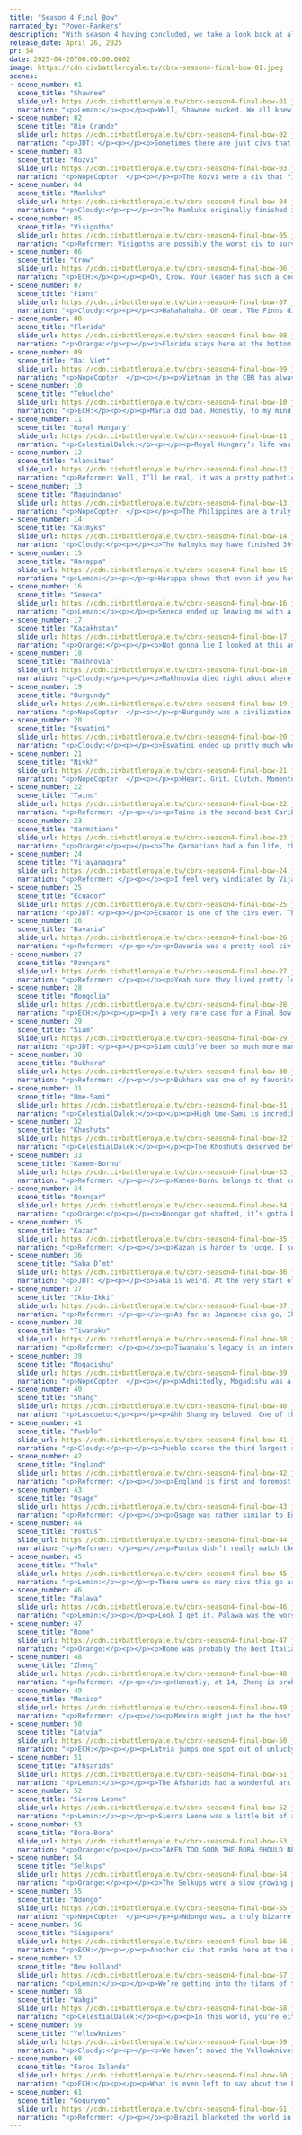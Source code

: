 ```yaml
---
title: "Season 4 Final Bow"
narrated_by: "Power-Rankers"
description: "With season 4 having concluded, we take a look back at all 61 civs and decide where we think they REALLY deserved to finish."
release_date: April 26, 2025
pr: S4
date: 2025-04-26T00:00:00.000Z
image: https://cdn.civbattleroyale.tv/cbrx-season4-final-bow-01.jpeg
scenes:
- scene_number: 01
  scene_title: "Shawnee"
  slide_url: https://cdn.civbattleroyale.tv/cbrx-season4-final-bow-01.jpeg
  narration: "<p>Leman:</p><p></p><p>Well, Shawnee sucked. We all knew they were gonna suck. It's hard to be the American civ that starts in the middle of it all. Shawnee was a civ that didn’t open Liberty or Tradition, got quickly boxed in and rushed down without the strength, bonuses, or moxie to fight against all their neighbors. Even though they were a patent failure, Shawnee at least got to sit in the sub for a second or two when they grabbed that city from Mexico. They promptly died, I know, but dying right after your finest moment turned out to be something of a theme this cbr. </p>"
- scene_number: 02
  scene_title: "Rio Grande"
  slide_url: https://cdn.civbattleroyale.tv/cbrx-season4-final-bow-02.jpeg
  narration: "<p>JDT: </p><p></p><p>Sometimes there are just civs that live doing nothing and die doing nothing. Rio Grande slots into that niche pretty well. In retrospect, they are eerily similar to another cool civ that was just absolutely hammered by neighbouring powers notably stronger than they were - X3 Brazil. Both came into the royale with very solid mid-tier projections, being seen as nations with decent past results and decent AI who are hampered by being hemmed in by bigger fish. Both proceeded to buttfumble the chances they had by not settling well early, which was further devastated by game-ruining wars with a much stronger neighbour up north. While it did take a while for them to die, they were on the backfoot from the start, getting pummeled by New Holland, Tiwanaku and even Bora Bora. Really, their biggest contribution is acting as an engine for two of the games most memorable powers in Tiwanaku and Bora. Maybe next time we can get the cowboy, and not the cow. </p>"
- scene_number: 03
  scene_title: "Rozvi"
  slide_url: https://cdn.civbattleroyale.tv/cbrx-season4-final-bow-03.jpeg
  narration: "<p>NopeCopter: </p><p></p><p>The Rozvi were a civ that filled an unappreciated role in the epic that was X4 - that of an early-game conqueror struck down for their bloodthirstiness, someone to establish the stakes and then quickly get snuffed out. They had their one cool moment, and then spent the rest of the game rotting - a really unfortunate fate for such a cool civ (I’m not biased trust me). I suppose it’s not all bad, their one cool moment was still more than what some other civs achieved, but there’s a reason they’re third-to-last on the rankings - one city capture doesn’t make up for all the time spent as a rump state.</p>"
- scene_number: 04
  scene_title: "Mamluks"
  slide_url: https://cdn.civbattleroyale.tv/cbrx-season4-final-bow-04.jpeg
  narration: "<p>Cloudy:</p><p></p><p>The Mamluks originally finished in a dismal 52nd, but we decided that still wasn’t bad enough and dropped them to 58th. They tried a little bit at the start but then they got absolutely destroyed and deserved it.</p>"
- scene_number: 05
  scene_title: "Visigoths"
  slide_url: https://cdn.civbattleroyale.tv/cbrx-season4-final-bow-05.jpeg
  narration: "<p>Reformer: Visigoths are possibly the worst civ to survive to the top half of civs. All you need to see is the -34 on the slide. They barely deserve a mention. To match their non-existent presence in the game. Let’s hope next season’s Iberia is a bit more lively. </p>"
- scene_number: 06
  scene_title: "Crow"
  slide_url: https://cdn.civbattleroyale.tv/cbrx-season4-final-bow-06.jpeg
  narration: "<p>ECH:</p><p></p><p>Oh, Crow. Your leader has such a cool IRL history, it actually quite saddens me that this is where you end up but it’s hard to justify any higher, truly. I suppose we can all be glad you had one slight bright spot in the early episodes - that one counter-invasion that looked set to take down the Yellowknives - that may give some folks satisfaction that you have potential. Not here though, Joe Medicine Crow.</p>"
- scene_number: 07
  scene_title: "Finns"
  slide_url: https://cdn.civbattleroyale.tv/cbrx-season4-final-bow-07.jpeg
  narration: "<p>Cloudy:</p><p></p><p>Hahahahaha. Oh dear. The Finns did nothing all season, never captured a city, and wrote themselves out of the game through sheer laziness. With only 5 cities to their name, they would have died quickly if someone remembered that they existed, so we’ve dropped them a whopping 22 places. </p>"
- scene_number: 08
  scene_title: "Florida"
  slide_url: https://cdn.civbattleroyale.tv/cbrx-season4-final-bow-08.jpeg
  narration: "<p>Orange:</p><p></p><p>Florida stays here at the bottom, they really did not do much in the royale and kinda just waited for their defeat. What I find more interesting is that they feel like they had more presence than this because they got eliminated in part 26. It feels like they did more than they actually did, but MacGregor’s greatest scam was making us think he’d be more crazy than he was.</p>"
- scene_number: 09
  scene_title: "Dai Viet"
  slide_url: https://cdn.civbattleroyale.tv/cbrx-season4-final-bow-09.jpeg
  narration: "<p>NopeCopter: </p><p></p><p>Vietnam in the CBR has always been a land of extremes. On the one hand, you have Mk. 2’s Vietnam, one of the mightiest and most iconic civs in series history, seizing Southeast Asia and southern China and then tearing west all the way to the gates of the Middle East. Then, on the other hand, you have X2’s Vietnam, maybe the shittiest civ in series history, who did practically nothing of note whatsoever. Dai Viet unfortunately leaned more towards the latter end of the spectrum - they were a defensive and religious powerhouse, sure, but they never fought a good war in their entire history and they crumbled as soon as their natural defenses faltered. They died in 54th, and that’s about where they deserved to land. At least the holy wars were fun.</p>"
- scene_number: 10
  scene_title: "Tehuelche"
  slide_url: https://cdn.civbattleroyale.tv/cbrx-season4-final-bow-10.jpeg
  narration: "<p>ECH:</p><p></p><p>Maria did bad. Honestly, to my mind, a real F tier performance overall, bottom 5 even (although clearly my peers are a tad more generous). Here’s the thing, everyone recognises that the Southern Cone of South America is a fairly difficult starting region, with mediocre terrain, slow movement and a tendency to get boxed in by civs to the north that start stronger and can block off the hills to get further up. The thing is, the Tehuelche had the capacity to surpass these barriers, plenty of land and a failed neighbour in Rio Grande they could have taken advantage of. Instead, the Tehuelche settled slowly and were shockingly bad at building up the cities they did build; in the CBR the quiet lynchpin of victory is infrastructure, developing your land and thus having great stats. Look at the Afsharids or eventual winner Goguryeo for the opposite of Tehuelche, who had bare lands and 7 science by the end of episode 2. Bora-Bora showing up and clowning on them was the perfect lesson ender, and I think Tehuelche should be grateful for 52nd here.</p>"
- scene_number: 11
  scene_title: "Royal Hungary"
  slide_url: https://cdn.civbattleroyale.tv/cbrx-season4-final-bow-11.jpeg
  narration: "<p>CelestialDalek:</p><p></p><p>Royal Hungary’s life was disappointing. They started out with a quick and dirty war against Bavaria where they took Regensburg, making up for their tepid settling pace. Unfortunately, it didn’t help enough. After the initial war, they stagnated, while Latvia and Bavaria quickly boxed them in. The walls were closing in on them when Latvia took Komarom. The walls closed in on them when a nasty coalition war led to them losing half of their remaining cities. It looked like they had some more hope when they and Latvia teamed up on Bavaria. But it wasn’t enough. It never was. Bathory tried a lot of things, but never committed hard enough. She was more focused on a long-distance relationship with Daji. At long last, the two serial killers are together in the Babyloanian submarine, making out and killing their servants for shits and giggles. I think that’s all that she wanted, really. </p>"
- scene_number: 12
  scene_title: "Alaouites"
  slide_url: https://cdn.civbattleroyale.tv/cbrx-season4-final-bow-12.jpeg
  narration: "<p>Reformer: Well, I’ll be real, it was a pretty pathetic attempt. At this point I’m not sure Morocco is that great of a TSL. Back in mk2 Morocco did do better, but it’s a nominal improvement. I don’t remember if Morocco was coastal, but for Alaouites being unable to improve sea resources is a pretty big malus. The region doesn’t exactly lend itself to food richness. Now we do know that food-poor regions can produce strong contestants (e.g. Tiwanaku), but I have to imagine that more often than not, this is a serious setback. Sure, it saved them from naval invasions a few times, but I’m not sure the prize is worth the cost here. Maybe we should just give a Tunis TSL a chance again…but I really like the Almohads…agonizing. Let’s hope one of these guys can walk in the Vandals’ footsteps, because Alaouites certainly wasn’t it. </p>"
- scene_number: 13
  scene_title: "Maguindanao"
  slide_url: https://cdn.civbattleroyale.tv/cbrx-season4-final-bow-13.jpeg
  narration: "<p>NopeCopter: </p><p></p><p>The Philippines are a truly cursed region in the CBR, seemingly destined never to have a successful contender. Maguindanao was admittedly created in part to try and break that curse, with their militaristic biases and strong position that miraculously worked much better in the CBR than it did in any of my test games. Unfortunately, it’s not called a curse because it produces the expected outcome. Like Mk. 2’s Philippines before them, Maguindanao was reduced from a genuine contender to an early grave by constant, relentless invasions from all sides. Admittedly, with an overperforming Singapore on one side and the Wahgi on the other, maybe Maguindanao never truly stood a chance to begin with. But it’s clear from their highest highs that 60th was far, far too low a rank for Maguindanao. 49th still isn’t impressive by any means, of course, but hopefully this 11-rank jump better reflects just how hard Mag fought.</p>"
- scene_number: 14
  scene_title: "Kalmyks"
  slide_url: https://cdn.civbattleroyale.tv/cbrx-season4-final-bow-14.jpeg
  narration: "<p>Cloudy:</p><p></p><p>The Kalmyks may have finished 39th, but we think 48th is more appropriate for the civ that was first to lose its capital, miraculously got it back, lost their second city, and then never recovered. They spent most of the game as an irrelevant rump and gave away some of the few cities they already had to civs like Bukhara. They might have ended up even lower in the final bow if they hadn’t posthumously won our hearts by spawning back in every turn during total war due to an unexpected quirk of their unique ability, making them nearly impossible to kill.</p>"
- scene_number: 15
  scene_title: "Harappa"
  slide_url: https://cdn.civbattleroyale.tv/cbrx-season4-final-bow-15.jpeg
  narration: "<p>Leman:</p><p></p><p>Harappa shows that even if you have a strong early game economy, if you do not settle, you don’t build any army, you’re just going to slowly get ground down by your neighbors. Being killed off by the Khoshuts was just embarrassing. However, for that strong economy, and that slight bit of potential Harappa showed in the early game, they get this sizeable bump in the final bow. Also I like them.</p>"
- scene_number: 16
  scene_title: "Seneca"
  slide_url: https://cdn.civbattleroyale.tv/cbrx-season4-final-bow-16.jpeg
  narration: "<p>Leman:</p><p></p><p>Seneca ended up leaving me with a positive impression in my mind, because of how scrappy and tenacious they ended up being, but make no mistake, they did a bad job. This is the civ we put in second place at the start of the game and here they are rounding out the bottom quartile. Because despite all their antics, they did a bad job.</p>"
- scene_number: 17
  scene_title: "Kazakhstan"
  slide_url: https://cdn.civbattleroyale.tv/cbrx-season4-final-bow-17.jpeg
  narration: "<p>Orange:</p><p></p><p>Not gonna lie I looked at this and thought “what the fuck did Kazakhstan do why are they 45th?” But apparently they had an actual empire for a bit going up the urals and into the arctic, so that was neat. They then got their shit rocked by the Selkups.</p>"
- scene_number: 18
  scene_title: "Makhnovia"
  slide_url: https://cdn.civbattleroyale.tv/cbrx-season4-final-bow-18.jpeg
  narration: "<p>Cloudy:</p><p></p><p>Makhnovia died right about where we felt they should. They struggled for most of the game but they had at least a little bit of spark to them, a fleeting demonstration of life and grit and spirit. Too bad they made a lot of really bad decisions and it was all for nothing. At least they fought until the end.</p>"
- scene_number: 19
  scene_title: "Burgundy"
  slide_url: https://cdn.civbattleroyale.tv/cbrx-season4-final-bow-19.jpeg
  narration: "<p>NopeCopter: </p><p></p><p>Burgundy was a civilization that, in a just world, would have been a regional power. They settled well, fought well, and managed the nightmarish scenario of constant coalition wars about as well as they could have. If not for one mistake, not pushing England off the mainland, perhaps they could have even gotten away with it. Instead, the cheap tactics of their neighbors brought them down before their time. Burgundy sees a healthy raise in their final score because, yeah, from an objective standpoint they spent most of the game in a MUCH better position than any of their neighbors, they played the game well, and they only died as early as they did because their neighbors wouldn’t lay off them. So long, and thanks for making the Hundred Years’ War an actually entertaining regional rivalry.</p>"
- scene_number: 20
  scene_title: "Eswatini"
  slide_url: https://cdn.civbattleroyale.tv/cbrx-season4-final-bow-20.jpeg
  narration: "<p>Cloudy:</p><p></p><p>Eswatini ended up pretty much where they deserved—not in the bottom-most bottom tier, but in the next tier above that, the chronic no-hopers. Their game was far from uneventful—they fought in many wars, settled Madagascar, and defended heroically against numerous neighbors—but they had a bad habit of giving away cities in peace treaties and hemorrhaging outlying cities to civs they could have beaten, starting from episode 2 when they lost their second city to Rozvi. Later, they kept making impressions on us by getting repeatedly liberated and refusing to stay dead. But sadly for them, most of those impressions were pretty bad.</p>"
- scene_number: 21
  scene_title: "Nivkh"
  slide_url: https://cdn.civbattleroyale.tv/cbrx-season4-final-bow-21.jpeg
  narration: "<p>NopeCopter: </p><p></p><p>Heart. Grit. Clutch. Momentum. Wanting It More. These are the five Poblometrics, the truest and most accurate method of measuring a Civ’s odds of success, measuring not what a civ theoretically is but what their true essence is. This method of ranking was first devised as a way to explain how the Nivkh were beating the seemingly-superior Ikko-Ikki, in a way making the Nivkh the icon of the Poblometrics. Which is hilarious, considering how the Nivkh fumbled a chance at relevance so hard. They did admittedly have solid stats, and most of their failures came from their unfortunate position between Goguryeo and the Thule, but they only even ended up in that mess because they failed to take completely undefended Goguryeo lands. Most of their game was just a respectable but ultimately fruitless struggle for survival. In the high 40s they go.</p>"
- scene_number: 22
  scene_title: "Taino"
  slide_url: https://cdn.civbattleroyale.tv/cbrx-season4-final-bow-22.jpeg
  narration: "<p>Reformer: </p><p></p><p>Taino is the second-best Caribbean civ we’ve had. Yyyeah. I mean the competition is Jamaica and Haiti. Which ain’t much. But also Buccs! So you know what the region can do when the stars align. Unfortunately for the civs that came after the Buccs, it seems that the stars will only align once. In this context of incredibly abysmal performance, Taino’s run is pretty alright. I mean, they lived till 28th! That’s gotta be worth something. They didn’t do much besides live long and maintain respectable tech, but hey, baby steps, baby steps. At this rate, we’ll have a top ten power out of Caribbean in like…a few years. Something to look forward to!</p>"
- scene_number: 23
  scene_title: "Qarmatians"
  slide_url: https://cdn.civbattleroyale.tv/cbrx-season4-final-bow-23.jpeg
  narration: "<p>Orange:</p><p></p><p>The Qarmatians had a fun life, they absolutely sucked except for a few sparse moments of ecstasy, and an incredible number of revives. They started out failing to settle at all, then pulled out a huge win against the Afsharids then followed it up with a few more nice captures, before going back to doing jack shit until they got eliminated. Then the real fun happened as they got revived an incredible number of times and no I’m not going to count how many, but it’s a lot, maybe the most we’ve ever had.</p>"
- scene_number: 24
  scene_title: "Vijayanagara"
  slide_url: https://cdn.civbattleroyale.tv/cbrx-season4-final-bow-24.jpeg
  narration: "<p>Reformer: </p><p></p><p>I feel very vindicated by Vijayanagara’s performance, and further by what seems like will be a very meagre legacy. I was assured they would do well, and look how that went! Disappointment, disappointment, disappointment.There was a brief period where they were kind of gaming, but it was brief indeed. At most they were impressive when defending, but it’s not hard to defend when the terrain is rough and the approaches are limited. They made South India into their prison and then cherished it like it was something worth celebrating. Let’s hope we’ll get a good South Indian contestant next season. </p>"
- scene_number: 25
  scene_title: "Ecuador"
  slide_url: https://cdn.civbattleroyale.tv/cbrx-season4-final-bow-25.jpeg
  narration: "<p>JDT: </p><p></p><p>Ecuador is one of the civs ever. They aren’t the most egregiously boring civ. But to call them exciting is a gross mischaracterization. Hemmed into Northern South America, Ecuador never really got a chance to shine due to the Amazon and the strong settlements of their neighbours. All they really wound up doing was developing at a leisurely pace whilst building an army, the perennial mid tier. Wars with New Holland and Mexico both failed to create any expected gains thanks to jungle terrain and their own incompetence. Eventually, however, Ecuador did something that such notable nothingburgers like Kurdistan and the Finns failed to do - they took a city. Granted, it's the worst city capture of all time, requiring multiple parts to take Lukurmata from a collapsing Tiwanaku and eventually failing to finish the job, leaving Bora Bora and New Holland to scramble for the remains. But hey, that fumble prevents them from being the most forgettable civ of all time, because at least they have a failure people will remember them for. Also, when they got swept by Mexico, that was at least a pretty exciting part, so I gotta give em that. </p>"
- scene_number: 26
  scene_title: "Bavaria"
  slide_url: https://cdn.civbattleroyale.tv/cbrx-season4-final-bow-26.jpeg
  narration: "<p>Reformer: </p><p></p><p>Bavaria was a pretty cool civ in like the first five episodes. Or something like that. Being cool for one eighth of a season doesn’t net you much sympathy, so down they go. 36th seems more apt. Though personally I would’ve put them even lower, somewhere in the 40s. </p><p></p><p>Now that I think about it, Bavaria essentially had gifted child syndrome. That’s rough buddy.</p>"
- scene_number: 27
  scene_title: "Dzungars"
  slide_url: https://cdn.civbattleroyale.tv/cbrx-season4-final-bow-27.jpeg
  narration: "<p>Reformer: </p><p></p><p>Yeah sure they lived pretty long, but so what? The most memorable part of Dzungars was fielding an outdated army the whole game, followed by failing to cripple Selkups, followed by failing to cripple Khoshuts. Awful things to remember a civ by. Ah, early on they looked…well, mildly promising! I never held much hope for these guys, I’ll be real. But my hope for them was never zero. It would’ve been such a cool reversal. Snatching victory from the jaws of defeat. But naaahhh had to be a gremlin. That’s what really unites the three Oirats of the season. They were all just fucking around. I think that’s worth respecting. </p>"
- scene_number: 28
  scene_title: "Mongolia"
  slide_url: https://cdn.civbattleroyale.tv/cbrx-season4-final-bow-28.jpeg
  narration: "<p>ECH:</p><p></p><p>In a very rare case for a Final Bow, Mongolia has ended up in the same rank they died in, huh! What’s up with that? Well, I can speculate that they were a prototypical ‘fine’ civ. They had some cool moments surpassing ‘fine’ - like their adoption of Freedom and the pushbacks against Shang - alongside some mediocre moments like the initial losses to Shang that dented their average, but the usual perception of Mongolia was ‘fine’. They settled fine, had fine enough stats, had a fine spattering of fans but rarely outright hype, and died in a fine, semi-heroic but ultimately irrelevant last stand to the season winner. As such, why deviate from the rank they died in, it’s already a fine enough place to put them!</p>"
- scene_number: 29
  scene_title: "Siam"
  slide_url: https://cdn.civbattleroyale.tv/cbrx-season4-final-bow-29.jpeg
  narration: "<p>JDT: </p><p></p><p>Siam could’ve been so much more man. They had such a glowing and fun set of test performances and such a cool unique line. They played their early game to a tee, settling excellently and building a good tech turtle. Then they just kinda did nothing for a while. It was frustrating. By the time they realized they had to actually do things to win the game, it was too little too late. They were too lethargic when attacking the remnants of Vietnam, were thoroughly outscaled by Singapore and Zheng, and failed to capitalize on the failures of India’s clown trio. Really, when Singapore came knocking, it was no surprise they folded. What was surprising was that their final death came at the hands of Gogurt and Wahgi, the first symptom of the global projection that defined the endgame. I really wanted to like Rama. But he didn’t give me enough reasons to like him. </p>"
- scene_number: 30
  scene_title: "Bukhara"
  slide_url: https://cdn.civbattleroyale.tv/cbrx-season4-final-bow-30.jpeg
  narration: "<p>Reformer: </p><p></p><p>Bukhara was one of my favorites. Not to begin with, though. I voted for Khiva or something, and notably I was and still am a massive Afsharid fan. But they had so much grit, heart, clutch, and wanting it more. How could you not love these spicy lil guys? Always showing off bigger civs like it was no big deal. Central Asia can be proud, Bukhara did the region well. It’s a rough TSL to pull off, as we’ve seen. Siberia is just next door, the Himalayas are impregnable, and civs from the south are often hard to contend with too. The neighborhood certainly doesn’t help. Mostly flat terrain with tough neighbors…yikes. Makes Bukhara all that much more impressive. Kudos to them. </p>"
- scene_number: 31
  scene_title: "Ume-Sami"
  slide_url: https://cdn.civbattleroyale.tv/cbrx-season4-final-bow-31.jpeg
  narration: "<p>CelestialDalek:</p><p></p><p>High Ume-Sami is incredibly generous. They might not have been Visigoth levels of useless, but they were pretty much invisible the entire game. Just how useless? Their second city capture was during total war. The entire game, they looked like a mid-tier contender, able to take on the Finns, but they never did. They lost one war to the Faroes, gave up, and ate shit until they died of shit poisoning. We ranked them fairly high consistently because we thought that they’d wake up somewhere, somehow, and do something. But they never did. They skipped work every day of their life and then retired. Fuck you, Ume-Sami, for getting our hopes up that you’d paint the map in your beautiful colors. I regret ranking them 39th, because they deserved lower and I didn’t remember just how fucking useless they were until I started writing this. </p>"
- scene_number: 32
  scene_title: "Khoshuts"
  slide_url: https://cdn.civbattleroyale.tv/cbrx-season4-final-bow-32.jpeg
  narration: "<p>CelestialDalek:</p><p></p><p>The Khoshuts deserved better. They looked like they were doing mediocre in the very beginning, until an utterly moronic peace deal led to them ceding the unthreatened city of Lhasa to the Dzungars and making their empire into a bizarre snake-like creature. Then, for a while, they did absolutely nothing. </p><p></p><p>Until they killed Harappa. </p><p></p><p>All of Harappa’s neighbors were ganging up on them, but by some miracle the Khoshuts came out of the coalition war with ALL of Harappa’s cities. This didn’t make them a major power by any means, but they were respectable. They became even more respectable by fending off a coalition war and retaking Lhasa. But then, the Afsharids came, and ate their empire in one gulp.</p><p></p><p>The Khoshuts played quite well after their initial diplomatic blunder. In the end, that diplomatic blunder probably wouldn’t have helped much. They were never a frontrunner: Harappa was so small that their complete capture turned the Khoshuts only into a mid-tier power. It’s fitting that they’re pretty much right at the middle.</p>"
- scene_number: 33
  scene_title: "Kanem-Bornu"
  slide_url: https://cdn.civbattleroyale.tv/cbrx-season4-final-bow-33.jpeg
  narration: "<p>Reformer: </p><p></p><p>Kanem-Bornu belongs to that caste of most respectable civs: the caste of underdogs that punched above their weightclass. For the vast majority of their existence they were fighting statistically superior foes, and without fail, they triumphed. The most staggering of these triumphs was against Saba-D’mt, of course - the promised child of Africa, with everything given to them on a silver platter. Kanem humiliated them twice, if memory serves. Of course, Kanem did eventually die, but it was a life well lived, full of underdog adventures. What more could you hope for?</p>"
- scene_number: 34
  scene_title: "Noongar"
  slide_url: https://cdn.civbattleroyale.tv/cbrx-season4-final-bow-34.jpeg
  narration: "<p>Orange:</p><p></p><p>Noongar got shafted, it’s gotta be said. They were shafted nearly the entire game, sadly often of their own accord. They were in constant struggle the whole time and I feel sorry for them. And you know what the total war hurt them most, Palawa should’ve died before them, they got shafted there too. But within all the shafting, their own inability to break out brings them down here to the low 20s.</p>"
- scene_number: 35
  scene_title: "Kazan"
  slide_url: https://cdn.civbattleroyale.tv/cbrx-season4-final-bow-35.jpeg
  narration: "<p>Reformer: </p><p></p><p>Kazan is harder to judge. I suppose, then, it makes sense that they more or less keep their middling position just above 30. Kazan got off to a middling start, peaked when Kazakhstan collapsed, and then continued on a middling trajectory. Most people, including rankers, probably remember them for that brief time in the spotlight, and so they get to stay in the top half of civs, even if just by their average rank they should probably be lower.</p>"
- scene_number: 36
  scene_title: "Saba D’mt"
  slide_url: https://cdn.civbattleroyale.tv/cbrx-season4-final-bow-36.jpeg
  narration: "<p>JDT: </p><p></p><p>Saba is weird. At the very start of the game, we saw them fall to the valleys of last place, wrought by their inactive settling and the Mamluks forward settling them in Sudan. But then something incredible happened. Buoyed by Mogadishu’s massive trade routes, Saba entered their first golden age, supercharging their production and growth from bottom feeders to the best in the cylinder. With this immense production spike, they built a strong empire, bloodying the Mamluks and Kanem Bornu and rising to become one of Africa’s big three thanks to the retention of a pretty good statline. Unfortunately, pretty good was all we ever got of them. </p><p></p><p>Scraps with Ndongo, Sierra Leone and Pontus went nowhere, while their “pretty good” stats began to look increasingly dismal thanks to their neighbours simply outscaling them. Meanwhile, their whipping boy of Mogadishu managed to somehow recover from perpetual mediocrity and build a very advanced statline for themselves going into the endgame. Follow this up with continued stalled wars, and you got a recipe for a downfall, brought expressly at the hands of Mogadishu and Sierra Leone. As other PRs have stated before, they went from zero to hero back to zero again. </p>"
- scene_number: 37
  scene_title: "Ikko-Ikki"
  slide_url: https://cdn.civbattleroyale.tv/cbrx-season4-final-bow-37.jpeg
  narration: "<p>Reformer: </p><p></p><p>As far as Japanese civs go, Ikko was pretty cool. Early aggression against Shang brought excitement to East Asia. They kept up alright in tech. But somewhere along the way, they turned into a sycophant, a Goguryeo minion, serving the interests of a foreign power. Where did it all go wrong. Regardless of what Ikko could’ve done differently, being a toady will be their long-term legacy. Not a great legacy, that, but I suppose there is worse. </p>"
- scene_number: 38
  scene_title: "Tiwanaku"
  slide_url: https://cdn.civbattleroyale.tv/cbrx-season4-final-bow-38.jpeg
  narration: "<p>Reformer: </p><p></p><p>Tiwanaku’s legacy is an interesting one. They built a respectable early game empire, and we were all preaching to the choir, predicting that Tiwanaku would be one of the big dogs for a long, long time. All they really needed to do was clip New Holland’s wings and hold against a Bora-Bora naval assault. Unfortunately, they did neither. It is a classic case of a strong civ not taking advantage of their strengths, but arguably taken to the extreme. Tiwanaku had everything and lost everything. And somehow, there were MULTIPLE examples of this in x4. Shang and Pueblo come to mind. And frankly, this kind of rise and fall is my favorite kind of arc. It shows just how dynamic the game is- and that we’re moving in the right direction with the gameplay modifications.</p>"
- scene_number: 39
  scene_title: "Mogadishu"
  slide_url: https://cdn.civbattleroyale.tv/cbrx-season4-final-bow-39.jpeg
  narration: "<p>NopeCopter: </p><p></p><p>Admittedly, Mogadishu was a bit of a dodged bullet with how insane their uniques are in a vacuum, not that it made their initial sleepy playstyle any less frustrating given the potential we all knew they had. But what should have been a performance worthy of the 40s was saved by Mogadishu’s incredibly active and scrappy later performance, picking off enemies all across the map and even putting up a good fight in the midst of Total War. Admittedly they still didn’t really achieve nearly enough to warrant their initial placement of 15th, mostly picking off bottom feeders and throwing hands with Saba-D’mt to little effect, but they were still entertaining and they had a nice little Indian Ocean empire by the end of it all.</p>"
- scene_number: 40
  scene_title: "Shang"
  slide_url: https://cdn.civbattleroyale.tv/cbrx-season4-final-bow-40.jpeg
  narration: "<p>Lasqueto:</p><p></p><p>Ahh Shang my beloved. One of the most catastrophic throws of the season and yet I can’t help but love them for it. Civs that fail are a dime a dozen, but there’s something to be said for the ones that go out of their way to self immolate. They really looked like they had something going for them; they peaked in 1st before enjoying a comfortable run in the top 10. Then Daji just decided to tank her entire run by murdering all her civilians and throwing every city deep into resistance. Can’t say it wasn’t historically accurate, but instead of bringing on the Zhou dynasty it brought on Goguryeo. I can’t help but wonder what the alternate timeline would’ve been. You could argue her collapse was what let Goguryeo go on to win it all. They were already big, but maybe the lack of competition was what helped them. Obviously I would’ve loved to see Shang stay alive and kick more ass, but it wasn’t to be.</p>"
- scene_number: 41
  scene_title: "Pueblo"
  slide_url: https://cdn.civbattleroyale.tv/cbrx-season4-final-bow-41.jpeg
  narration: "<p>Cloudy:</p><p></p><p>Pueblo scores the third largest rank change of any civ in the final bow, and the second highest rise, off the backs of a strong early to mid game performance that ended so fast we weren’t totally sure what even happened. But during the time they were around, the Pueblo were seen as a strong contender, standing at the top of North America for quite a while and reaching #2 overall in episodes 9 and 13. They might have been re-ranked even higher for the final bow if not for the fact that they made mistakes that contributed to their premature undoing, including their failure to capitalize on weak neighbors over whom they had a massive military advantage. Still, they were impressive while they lasted.</p>"
- scene_number: 42
  scene_title: "England"
  slide_url: https://cdn.civbattleroyale.tv/cbrx-season4-final-bow-42.jpeg
  narration: "<p>Reformer: </p><p></p><p>England is first and foremost remembered as a brave civ. A bulwark against the villainous Faroes, those harbingers of winter. England was successful against the lousy civs of mainland Europe, but their efforts were still in vain. England well and truly died before they deserved to, and were outlived by many of the aforementioned lousy mainlanders. But England’s accomplishments were of course greater than the combined accomplishments of the likes of Visigoths, Burgundy, and Bavaria. Hence their ascension all the way to 20th. Nothing to sneeze at. I still wish things could’ve been different, but we’ll have to make do with what we’ve got. </p>"
- scene_number: 43
  scene_title: "Osage"
  slide_url: https://cdn.civbattleroyale.tv/cbrx-season4-final-bow-43.jpeg
  narration: "<p>Reformer: </p><p></p><p>Osage was rather similar to England - punching above their weightclass and impressing the observers. They met a similar end as well, crushed under the heel of the king of the region. But what Osage has over England is wild shenanigans. Osage units dispersed across the cylinder, infiltrating random cities and spreading chaos wherever they could. Osage had already won over many hearts with their grit, but these chaotic shenanigans sealed the deal - and the rankers were certainly not unaffected. And so they keep their final rank of 19, which is very respectable indeed. </p>"
- scene_number: 44
  scene_title: "Pontus"
  slide_url: https://cdn.civbattleroyale.tv/cbrx-season4-final-bow-44.jpeg
  narration: "<p>Reformer: </p><p></p><p>Pontus didn’t really match the hype. They didn’t do badly by any means, but like, if you had to recall what they did in this game, I think you’d have a tough time. Or, most people would, anyway. They fought Makhno a few times. Eventually they got a city out of it. They fought Royal Hungary once or twice, notably losing the first time around. They fought Qarms twice- lost the first time, crushed them the second time. And then, Total War, of course. It’s been rehashed to death, but I’ll mention it one more time. Pontus’ UA will be the ONE thing we’ll remember about Pontus, because they did NOTHING ELSE OF NOTE. That’s not a great thing to be remembered for. Unless you hated Wahgi like I did. In which case WOOOO LET’S GO PONTUS IT’S ALL ABOUT THE PONTUS.</p>"
- scene_number: 45
  scene_title: "Thule"
  slide_url: https://cdn.civbattleroyale.tv/cbrx-season4-final-bow-45.jpeg
  narration: "<p>Leman:</p><p></p><p>There were so many civs this go around that spent a decent chunk of time in the top tier and then were cut down by the heavy hitters far before we expected. Thule was one of those and their strength is represented in this sizable ten place jump from their actual finish. They were a size I liked a lot but were hampered a lot by geography and one of their two expansion paths turning into complete juggernauts. That being said they played a good game, built a great economy and were a solid addition to the game.</p>"
- scene_number: 46
  scene_title: "Palawa"
  slide_url: https://cdn.civbattleroyale.tv/cbrx-season4-final-bow-46.jpeg
  narration: "<p>Leman:</p><p></p><p>Look I get it. Palawa was the worst Australian winner and the only civ to win the continent without ever coming close to uniting it. And I know we don’t really like civs who settle well and do nothing for the whole game. But I would like to say that even though they did do all that, it's not entirely their fault that they were a naval power with only land expansion options. I mean it’s a little their fault. But still despite all that they finished in the top ten, they had some impressive defense against Wahgi and Singapore in the final episodes, and that’s enough for 16th place.</p>"
- scene_number: 47
  scene_title: "Rome"
  slide_url: https://cdn.civbattleroyale.tv/cbrx-season4-final-bow-47.jpeg
  narration: "<p>Orange:</p><p></p><p>Rome was probably the best Italian civ we’ve had, and that’s pretty cool. They almost united the Med, they invaded into North Africa, they were overall pretty cool. I uh, don’t really know what else I can say about them. They could’ve done better but they didn’t, but they did pretty good for where they were, so that’s something I guess. They did pretty well.</p>"
- scene_number: 48
  scene_title: "Zheng"
  slide_url: https://cdn.civbattleroyale.tv/cbrx-season4-final-bow-48.jpeg
  narration: "<p>Reformer: </p><p></p><p>Honestly, at 14, Zheng is probably a fair bit overrated. They had a great early game, and a pretty good midgame, but then stagnated so hard that there’s not even anything to mention for 300-ish turns. That’s a crazy amount of time to spend sitting around doing nothing, so it surprises me to see them this high. But the rankers have spoken. Part of it, I’m sure, is the fact that there’s not a lot of civs that deserve this spot any more than Zheng does. Zheng impressed us and then kept it all together for a respectably long time. When I put it more charitably like so, their rank up here makes more sense. Not like I’m displeased, I loved Zheng. Glad to see them get love in the final bow. </p>"
- scene_number: 49
  scene_title: "Mexico"
  slide_url: https://cdn.civbattleroyale.tv/cbrx-season4-final-bow-49.jpeg
  narration: "<p>Reformer: </p><p></p><p>Mexico might just be the best Central American civ we’ve ever had. My memory’s not good enough to say that with absolute certainty. But I’m preeetty sure. This nets them a respectable place in the top 15, a sizable jump from where they died. Their struggles against hard-hitting top dogs like Pueblo, Yellowknives, and New Holland have been burnt into the memories of the observers. The persistence required to build the Mexican Empire cannot be understated. And perishing at the hands of the Wahgi made them a martyr, too. So close to glory… </p>"
- scene_number: 50
  scene_title: "Latvia"
  slide_url: https://cdn.civbattleroyale.tv/cbrx-season4-final-bow-50.jpeg
  narration: "<p>ECH:</p><p></p><p>Latvia jumps one spot out of unlucky 13th to 12th, signifying that their place in the top 15 wasn’t just some lucky dodging, but a fitting place for an impressive civ. Some may have forgotten Latvia being ranked 56th in Part 0, but they worked hard to prove themselves as one of the more competent minds we’ve seen out of the eastern half of Europe, punctuated by a doggedness in the face of hardy opposition that’s very praiseworthy. Underpinning all of this was an astounding ability to build up grand cities, which in turn produced top of the line stats from a smaller empire, a trait most European contenders next season should learn from, given the typical lesser space there.</p><p></p><p>Honestly, you probably could concoct a narrative of Latvia’s journey that makes it sound unimpressive, one where they’re just a decent settler with meh stats that mostly went against rumps and ultimately lost when put against true powers, and perhaps the capability to do that is a sign this civ doesn’t quite make the top 10, but that’s a pretty malicious framing and not one a civ this scrappy deserves, in my view.</p>"
- scene_number: 51
  scene_title: "Afhsarids"
  slide_url: https://cdn.civbattleroyale.tv/cbrx-season4-final-bow-51.jpeg
  narration: "<p>Leman:</p><p></p><p>The Afsharids had a wonderful arc this season that kind of epitomizes why I loved this season so much. There were so many ups and downs with this civ that culminated in an impressive finish and a wonderful legacy. They started with some solid settling, early bullying of their neighbors, before dropping cities to Qarmatians and slumbering for a while, only to wake up and entirely and completely eviscerate the Khoshuts in a way nobody had really expected. Then they spent a few episodes being active before being too overwhelmed by Wahgi troops to do anything. We counted them out again, thinking that all those Wahgi troops would hallow them out and leave them for dead but they didn’t. Afsharids managed to just barely hold on, and claim a top ten spot. Then they were revived and still continued to be active being one of the only revived civs I’ve ever seen to ever GAIN cities. What a wild ride. </p>"
- scene_number: 52
  scene_title: "Sierra Leone"
  slide_url: https://cdn.civbattleroyale.tv/cbrx-season4-final-bow-52.jpeg
  narration: "<p>Leman:</p><p></p><p>Sierra Leone was a little bit of a late bloomer, and, like the Afsharids, has a storied history filled with ups and downs and downs and ups. A strong start bullying the Alaouites parlayed into a sleepy midgame only to then transition to an explosive back third of the pre-Total War episodes, where Sierra Leone took on Kanem-Bornu, Saba D’mt and Rome in quick succession making quick work of all three of them. It was the unrelenting march of Faroe Islands coupled with Pontus’ unique ability that eventually did them in, but despite their spectacular collapse at the end of the game Sierra Leone played wonderfully.</p>"
- scene_number: 53
  scene_title: "Bora-Bora"
  slide_url: https://cdn.civbattleroyale.tv/cbrx-season4-final-bow-53.jpeg
  narration: "<p>Orange:</p><p></p><p>TAKEN TOO SOON THE BORA SHOULD NEVER HAVE DIED WHAT A MAGNIFICENT CIV THEY WERE FUCKIN BEAUTIFUL AND I LOVE THEM. Like you don’t understand they were a home grown Polynesian civ that did a far off settle right at the beginning and turned that into an empire and it’s hard to get better than that. Now I know I was a super supporter from the start, but Bora-Bora really did win over nearly everyone with their antics, and they did so well. It was an utter shame that Wahgi, who sucked at war and just did a bunch of settling before doing nothing for ages, was the one who beat Bora solely through an insane tech lead and an endless amount of units despite their incompetence and Bora’s prowess. The highest popularity in NopeCopter’s poll by far is just proof of their greatness. Love you Bora-Bora, thank you.</p>"
- scene_number: 54
  scene_title: "Selkups"
  slide_url: https://cdn.civbattleroyale.tv/cbrx-season4-final-bow-54.jpeg
  narration: "<p>Orange:</p><p></p><p>The Selkups were a slow growing power, almost the ideal Siberian civ, and they did super well with it. It took all the way to total war for their slow growth to show itself as not being fast enough, as their lack of tech doomed them. But they were a constant domineering threat for the whole game otherwise.</p>"
- scene_number: 55
  scene_title: "Ndongo"
  slide_url: https://cdn.civbattleroyale.tv/cbrx-season4-final-bow-55.jpeg
  narration: "<p>NopeCopter: </p><p></p><p>Ndongo was… a truly bizarre existence. Both created and voted in pretty much as a joke, their status for 90% of the game as a lazy mid-tier just sort of existing at the bottom of the map did not go over well with anybody, and really should have doomed them to forgettable mid-tier status. But HOLY SHIT, that Total War run. Perhaps the greatest Total War run in history, relative to their position before Total War at least. It’s easy to overlook Ndongo’s performance in those last six episodes because they got lucky and didn’t end up living to the end, but make no mistake: this civ with 16 cities and a dream managed to QUADRUPLE the size of their empire DURING TOTAL WAR, not only holding off but often actively winning against Sierra Leone, Singapore, the Faroes, and even (until Sudden Death) Goguryeo. They basically united a continent by decolonizing it. These fuckers punched a hole clean through the eternal number-two civ, up through the Mediterranean, while also holding off the game’s eventual winner. And make no mistake - without those XCOMs, they would have kept holding the line, and we have the no-XCOM runs to prove it. They do still drop two spots because, yeah, they really didn’t achieve much for 90% of the game whereas a couple other civs were top-tier powers throughout the game, but Ndongo built their fortunes at the end of the world and made the mightiest civs on the cylinder look like a bunch of fools. And as the civ that got me to start actually modding in the first place, I couldn’t be happier for them. Hopefully this was a satisfying end to Nzinga’s three-act character arc.</p>"
- scene_number: 56
  scene_title: "Singapore"
  slide_url: https://cdn.civbattleroyale.tv/cbrx-season4-final-bow-56.jpeg
  narration: "<p>ECH:</p><p></p><p>Another civ that ranks here at the same place they were eliminated, although it’s a tad more impressive when scratching at the Top 5. Let me state my bias, Singapore was my target of cheer from the start, hell, before the start considering my campaigning for them in voting. I’m a modern history and politics junkie with a fascination for Lee Kuan Yew’s story, so I’ve been rooting for Singapore’s inclusion every season, even with the knowledge that they’re a relatively low aggression economy civ with a bad reputation in games, just for the fun of seeing this modern city state go up against conquerors. I can’t have asked for a much better result, as Singapore really showed how a fairly tall gameplay strategy can work, beelining the naval techs they needed to hold their own in Southeast Asia and even for a moment dominate the Indian Ocean. After Timor-Leste’s victory, their turnaround from being judged 61st in Part 0 may be less unique, but it shouldn’t be undervalued. Godspeed, LKY.</p>"
- scene_number: 57
  scene_title: "New Holland"
  slide_url: https://cdn.civbattleroyale.tv/cbrx-season4-final-bow-57.jpeg
  narration: "<p>Leman:</p><p></p><p>We’re getting into the titans of this game. New Holland I think got a bit of a bad rap throughout this game. They were often criticised for being sleepy, for being incapable of taking open goals.  I disagree. I think New Holland played a masterful game. I think they took action when they needed to, expanded their empire by taking the easy wins when they were presented, and grew through meticulous, methodical elimination of their rivals at the most opportune times. Then in Total War, they were the only one of the final four with the Wahgi horde at their gates, and they swatted Wahgi out of South America with apparent ease. Between total war and the fall of Tiwanaku, New Holland never walked into a war they were not sure they would win, clearly earning their moniker, the Reaper of the Americas. </p>"
- scene_number: 58
  scene_title: "Wahgi"
  slide_url: https://cdn.civbattleroyale.tv/cbrx-season4-final-bow-58.jpeg
  narration: "<p>CelestialDalek:</p><p></p><p>In this world, you’re either a Boraliever or a Wahgigafan. Thus, there are fewer civs more polarizing than the Wahgi. Everything that can be said about them has already been said. After the invasion of Bora, they were absolute titans - eating Puni’s massive empire turned them into a seemingly unstoppable superpower. </p><p>But there was one thing that could stop them dead in their tracks: debt. Humiliating amounts of debt. They carpeted far too early, and even after their own lands were covered, they kept going. It started by losing about 900 gold per turn. Then, after a few episodes, 4000. Then 6000. Then 14000. </p><p></p><p>The episode before Total War, they were losing 109,174 gold per turn. </p><p></p><p>Their debt dropped their effective science to zero. They could no longer research techs. They were carpeting the globe, but with outdated units. Even though they had a military score in the millions, they were the definition of a paper tiger. After their initial gains in Total War, they lost 50 cities the next episode. They’d exhausted all their units, and that was basically it. Somehow, they’d cheated the system, but it came back to bite. The largest military the CBR has ever seen was, at the end, its own undoing. </p><p></p><p>They were hated by many, loved by some, and imploded catastrophically, but there’s little doubt that they were the most influential civ on the course of the game, perhaps even more influential than the eventual winner. </p>"
- scene_number: 59
  scene_title: "Yellowknives"
  slide_url: https://cdn.civbattleroyale.tv/cbrx-season4-final-bow-59.jpeg
  narration: "<p>Cloudy:</p><p></p><p>We haven’t moved the Yellowknives relative to their actual final rank, because they deserved what they got... and what they got was the entire continent of North America. They fought hard for it, springing back from having the smallest army in the world to brutally dismantle foes who had hopes just as high as theirs. They still held most of their continent when the game ended, cementing their legacy once and for all. We have little to add; their final placement spoke for itself.</p>"
- scene_number: 60
  scene_title: "Faroe Islands"
  slide_url: https://cdn.civbattleroyale.tv/cbrx-season4-final-bow-60.jpeg
  narration: "<p>ECH:</p><p></p><p>What is even left to say about the Faroes’ performance. There was never a point during this season where they didn’t feel on top of things, even for the span of episodes they chose to just sit on their laurels. They’d be in the running for most consistently dominant civ in CBR history if they weren’t sitting next to an equally consistent and continually more active season winner. They were second 15 times throughout the 46 episodes, not to mention their 17 times in first place, including a legendary run from Episodes 4 to 14. They weren’t popular for how they did it, but a silver was earned.</p>"
- scene_number: 61
  scene_title: "Goguryeo"
  slide_url: https://cdn.civbattleroyale.tv/cbrx-season4-final-bow-61.jpeg
  narration: "<p>Reformer: </p><p></p><p>Brazil blanketed the world in units, suffocating all resistance. Moors were an underdog in the endgame and had to fight tooth and nail to defeat the likes of Kazakhs and Iroquois. Chukchi came from nowhere with a steel chair to win, to everyone’s surprise. Timor-Leste was ranked dead last initially, and clawed their way from that pit to win regardless. </p><p></p><p>So, what did Goguryeo do? Well, Goguryeo…played the game. They played a solid, consistent, reliable game. A linear rise to power, with setbacks coldly calculated out of way. It is the least spectacular way to win, and I fear Goguryeo will be the least memorable winner once some time has passed. Not that it wouldn’t be sort-of deserved, but I have to feel bad for the guy who does everything right and doesn’t get the respect that is due. SURELY the guy who played a flawless game deserves the highest accolades. But the truth is that we naturally gravitate towards the more exciting stories. The triumphant underdog will always get more love. </p><p></p><p>The unfortunate truth is that in the hall of fame, Goguryeo might as well be the wallpaper.</p>"
---
```

